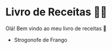 # Livro de Receitas :man_cook:



Olá! Bem vindo ao meu livro de receitas :wave:

- Strogonofe de Frango

  

